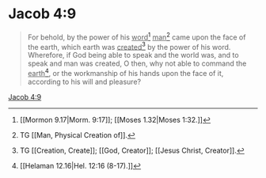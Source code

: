 # Jacob 4:9

> For behold, by the power of his <u>word</u>[^a] <u>man</u>[^b] came upon the face of the earth, which earth was <u>created</u>[^c] by the power of his word. Wherefore, if God being able to speak and the world was, and to speak and man was created, O then, why not able to command the <u>earth</u>[^d], or the workmanship of his hands upon the face of it, according to his will and pleasure?

[Jacob 4:9](https://www.churchofjesuschrist.org/study/scriptures/bofm/jacob/4?lang=eng&id=p9#p9)


[^a]: [[Mormon 9.17|Morm. 9:17]]; [[Moses 1.32|Moses 1:32.]]
[^b]: TG [[Man, Physical Creation of]].
[^c]: TG [[Creation, Create]]; [[God, Creator]]; [[Jesus Christ, Creator]].
[^d]: [[Helaman 12.16|Hel. 12:16 (8-17).]]
